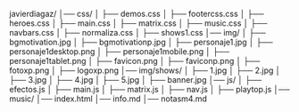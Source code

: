 javierdiagaz/
│── css/
│   ├── demos.css
│   ├── footercss.css
│   ├── heroes.css
│   ├── main.css
│   ├── matrix.css
│   ├── music.css
│   ├── navbars.css
│   ├── normaliza.css
│   ├── shows1.css
│── img/
│   ├── bgmotivation.jpg
│   ├── bgmotivationp.jpg
│   ├── personaje1.jpg
│   ├── personaje1desktop.png
│   ├── personaje1mobile.png
│   ├── personaje1tablet.png
│   ├── favicon.png
│   ├── faviconp.png
│   ├── fotoxp.png
│   ├── logoxp.png
│── img/shows/
│   ├── 1.jpg
│   ├── 2.jpg
│   ├── 3.jpg
│   ├── 4.jpg
│   ├── 5.jpg
│   ├── banner.jpg
│── js/
│   ├── efectos.js
│   ├── main.js
│   ├── matrix.js
│   ├── nav.js
│   ├── playtop.js
│── music/
│── index.html
│── info.md
│── notasm4.md
